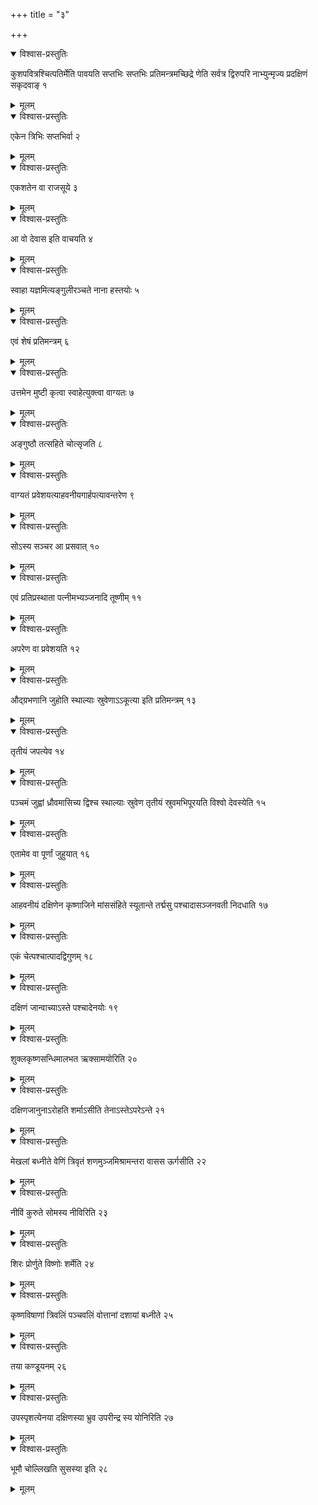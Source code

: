 +++
title = "३"

+++


<details open><summary>विश्वास-प्रस्तुतिः</summary>

कुशपवित्रश्चित्पतिर्मेति पावयति सप्तभिः सप्तभिः प्रतिमन्त्रमच्छिद्रे णेति सर्वत्र द्विरुपरि नाभ्युन्मृज्य प्रदक्षिणं सकृदवाङ् १
</details>

<details><summary>मूलम्</summary>

कुशपवित्रश्चित्पतिर्मेति पावयति सप्तभिः सप्तभिः प्रतिमन्त्रमच्छिद्रे णेति सर्वत्र द्विरुपरि नाभ्युन्मृज्य प्रदक्षिणं सकृदवाङ् १
</details>


<details open><summary>विश्वास-प्रस्तुतिः</summary>

एकेन त्रिभिः सप्तभिर्वा २
</details>

<details><summary>मूलम्</summary>

एकेन त्रिभिः सप्तभिर्वा २
</details>


<details open><summary>विश्वास-प्रस्तुतिः</summary>

एकशतेन वा राजसूये ३
</details>

<details><summary>मूलम्</summary>

एकशतेन वा राजसूये ३
</details>


<details open><summary>विश्वास-प्रस्तुतिः</summary>

आ वो देवास इति वाचयति ४
</details>

<details><summary>मूलम्</summary>

आ वो देवास इति वाचयति ४
</details>


<details open><summary>विश्वास-प्रस्तुतिः</summary>

स्वाहा यज्ञमित्यङ्गुलीरञ्चते नाना हस्तयोः ५
</details>

<details><summary>मूलम्</summary>

स्वाहा यज्ञमित्यङ्गुलीरञ्चते नाना हस्तयोः ५
</details>


<details open><summary>विश्वास-प्रस्तुतिः</summary>

एवं शेषं प्रतिमन्त्रम् ६
</details>

<details><summary>मूलम्</summary>

एवं शेषं प्रतिमन्त्रम् ६
</details>


<details open><summary>विश्वास-प्रस्तुतिः</summary>

उत्तमेन मुष्टी कृत्वा स्वाहेत्युक्त्वा वाग्यतः ७
</details>

<details><summary>मूलम्</summary>

उत्तमेन मुष्टी कृत्वा स्वाहेत्युक्त्वा वाग्यतः ७
</details>


<details open><summary>विश्वास-प्रस्तुतिः</summary>

अङ्गुष्ठौ तत्सहिते चोत्सृजति ८
</details>

<details><summary>मूलम्</summary>

अङ्गुष्ठौ तत्सहिते चोत्सृजति ८
</details>


<details open><summary>विश्वास-प्रस्तुतिः</summary>

वाग्यतं प्रवेशयत्याहवनीयगार्हपत्यावन्तरेण ९
</details>

<details><summary>मूलम्</summary>

वाग्यतं प्रवेशयत्याहवनीयगार्हपत्यावन्तरेण ९
</details>


<details open><summary>विश्वास-प्रस्तुतिः</summary>

 सोऽस्य सञ्चर आ प्रसवात् १०
</details>

<details><summary>मूलम्</summary>

 सोऽस्य सञ्चर आ प्रसवात् १०
</details>


<details open><summary>विश्वास-प्रस्तुतिः</summary>

एवं प्रतिप्रस्थाता पत्नीमभ्यञ्जनादि तूष्णीम् ११
</details>

<details><summary>मूलम्</summary>

एवं प्रतिप्रस्थाता पत्नीमभ्यञ्जनादि तूष्णीम् ११
</details>


<details open><summary>विश्वास-प्रस्तुतिः</summary>

अपरेण वा प्रवेशयति १२
</details>

<details><summary>मूलम्</summary>

अपरेण वा प्रवेशयति १२
</details>


<details open><summary>विश्वास-प्रस्तुतिः</summary>

औद्ग्रभणानि जुहोति स्थाल्याः स्रुवेणाऽऽकूत्या इति प्रतिमन्त्रम् १३
</details>

<details><summary>मूलम्</summary>

औद्ग्रभणानि जुहोति स्थाल्याः स्रुवेणाऽऽकूत्या इति प्रतिमन्त्रम् १३
</details>


<details open><summary>विश्वास-प्रस्तुतिः</summary>

तृतीयं जपत्येव १४
</details>

<details><summary>मूलम्</summary>

तृतीयं जपत्येव १४
</details>


<details open><summary>विश्वास-प्रस्तुतिः</summary>

पञ्चमं जुह्वां ध्रौवमासिच्य द्विश्च स्थाल्याः स्रुवेण तृतीयं स्रुवमभिपूरयति विश्वो देवस्येति १५
</details>

<details><summary>मूलम्</summary>

पञ्चमं जुह्वां ध्रौवमासिच्य द्विश्च स्थाल्याः स्रुवेण तृतीयं स्रुवमभिपूरयति विश्वो देवस्येति १५
</details>


<details open><summary>विश्वास-प्रस्तुतिः</summary>

एतामेव वा पूर्णां जुहुयात् १६
</details>

<details><summary>मूलम्</summary>

एतामेव वा पूर्णां जुहुयात् १६
</details>


<details open><summary>विश्वास-प्रस्तुतिः</summary>

आहवनीयं दक्षिणेन कृष्णाजिने मांससंहिते स्यूतान्ते तर्द्मसु पश्चादासञ्जनवती निदधाति १७
</details>

<details><summary>मूलम्</summary>

आहवनीयं दक्षिणेन कृष्णाजिने मांससंहिते स्यूतान्ते तर्द्मसु पश्चादासञ्जनवती निदधाति १७
</details>


<details open><summary>विश्वास-प्रस्तुतिः</summary>

एकं चेत्पश्चात्पादद्विगुणम् १८
</details>

<details><summary>मूलम्</summary>

एकं चेत्पश्चात्पादद्विगुणम् १८
</details>


<details open><summary>विश्वास-प्रस्तुतिः</summary>

दक्षिणं जान्वाच्याऽस्ते पश्चादेनयोः १९
</details>

<details><summary>मूलम्</summary>

दक्षिणं जान्वाच्याऽस्ते पश्चादेनयोः १९
</details>


<details open><summary>विश्वास-प्रस्तुतिः</summary>

शुक्लकृष्णसन्धिमालभत ऋक्सामयोरिति २०
</details>

<details><summary>मूलम्</summary>

शुक्लकृष्णसन्धिमालभत ऋक्सामयोरिति २०
</details>


<details open><summary>विश्वास-प्रस्तुतिः</summary>

दक्षिणजानुनाऽरोहति शर्माऽसीति तेनाऽस्तेऽपरेऽन्ते २१
</details>

<details><summary>मूलम्</summary>

दक्षिणजानुनाऽरोहति शर्माऽसीति तेनाऽस्तेऽपरेऽन्ते २१
</details>


<details open><summary>विश्वास-प्रस्तुतिः</summary>

मेखलां बध्नीते वेणिं त्रिवृतं शणमुञ्जमिश्रामन्तरा वासस ऊर्गसीति २२
</details>

<details><summary>मूलम्</summary>

मेखलां बध्नीते वेणिं त्रिवृतं शणमुञ्जमिश्रामन्तरा वासस ऊर्गसीति २२
</details>


<details open><summary>विश्वास-प्रस्तुतिः</summary>

नीविं कुरुते सोमस्य नीविरिति २३
</details>

<details><summary>मूलम्</summary>

नीविं कुरुते सोमस्य नीविरिति २३
</details>


<details open><summary>विश्वास-प्रस्तुतिः</summary>

शिरः प्रोर्णुते विष्णोः शर्मेति २४
</details>

<details><summary>मूलम्</summary>

शिरः प्रोर्णुते विष्णोः शर्मेति २४
</details>


<details open><summary>विश्वास-प्रस्तुतिः</summary>

कृष्णविषाणां त्रिवलिं पञ्चवलिं वोत्तानां दशायां बध्नीते २५
</details>

<details><summary>मूलम्</summary>

कृष्णविषाणां त्रिवलिं पञ्चवलिं वोत्तानां दशायां बध्नीते २५
</details>


<details open><summary>विश्वास-प्रस्तुतिः</summary>

तया कण्डूयनम् २६
</details>

<details><summary>मूलम्</summary>

तया कण्डूयनम् २६
</details>


<details open><summary>विश्वास-प्रस्तुतिः</summary>

उपस्पृशत्येनया दक्षिणस्या भ्रुव उपरीन्द्र स्य योनिरिति २७
</details>

<details><summary>मूलम्</summary>

उपस्पृशत्येनया दक्षिणस्या भ्रुव उपरीन्द्र स्य योनिरिति २७
</details>


<details open><summary>विश्वास-प्रस्तुतिः</summary>

भूमौ चोल्लिखति सुसस्या इति २८
</details>

<details><summary>मूलम्</summary>

भूमौ चोल्लिखति सुसस्या इति २८
</details>

